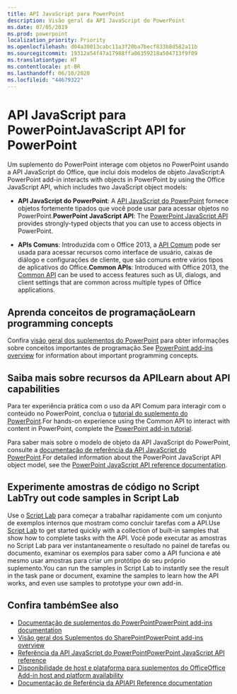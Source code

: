 ```yaml
---
title: API JavaScript para PowerPoint
description: Visão geral da API JavaScript do PowerPoint
ms.date: 07/05/2019
ms.prod: powerpoint
localization_priority: Priority
ms.openlocfilehash: d04a30013cabc11a3f20ba7becf833b8d582a11b
ms.sourcegitcommit: 19312a54f47a17988ffa86359218a504713f9f09
ms.translationtype: HT
ms.contentlocale: pt-BR
ms.lasthandoff: 06/10/2020
ms.locfileid: "44679322"
---
```

# <a name="javascript-api-for-powerpoint"></a><span data-ttu-id="78b1a-103">API JavaScript para PowerPoint</span><span class="sxs-lookup"><span data-stu-id="78b1a-103">JavaScript API for PowerPoint</span></span>

<span data-ttu-id="78b1a-104">Um suplemento do PowerPoint interage com objetos no PowerPoint usando a API JavaScript do Office, que inclui dois modelos de objeto JavaScript:</span><span class="sxs-lookup"><span data-stu-id="78b1a-104">A PowerPoint add-in interacts with objects in PowerPoint by using the Office JavaScript API, which includes two JavaScript object models:</span></span>

* <span data-ttu-id="78b1a-105">**API JavaScript do PowerPoint**: A [API JavaScript do PowerPoint](/javascript/api/powerpoint) fornece objetos fortemente tipados que você pode usar para acessar objetos no PowerPoint.</span><span class="sxs-lookup"><span data-stu-id="78b1a-105">**PowerPoint JavaScript API**: The [PowerPoint JavaScript API](/javascript/api/powerpoint) provides strongly-typed objects that you can use to access objects in PowerPoint.</span></span>

* <span data-ttu-id="78b1a-106">**APIs Comuns**: Introduzida com o Office 2013, a [API Comum](/javascript/api/office) pode ser usada para acessar recursos como interface de usuário, caixas de diálogo e configurações de cliente, que são comuns entre vários tipos de aplicativos do Office.</span><span class="sxs-lookup"><span data-stu-id="78b1a-106">**Common APIs**: Introduced with Office 2013, the [Common API](/javascript/api/office) can be used to access features such as UI, dialogs, and client settings that are common across multiple types of Office applications.</span></span>

## <a name="learn-programming-concepts"></a><span data-ttu-id="78b1a-107">Aprenda conceitos de programação</span><span class="sxs-lookup"><span data-stu-id="78b1a-107">Learn programming concepts</span></span>

<span data-ttu-id="78b1a-108">Confira [visão geral dos suplementos do PowerPoint](../../powerpoint/powerpoint-add-ins.md) para obter informações sobre conceitos importantes de programação.</span><span class="sxs-lookup"><span data-stu-id="78b1a-108">See [PowerPoint add-ins overview](../../powerpoint/powerpoint-add-ins.md) for information about important programming concepts.</span></span>

## <a name="learn-about-api-capabilities"></a><span data-ttu-id="78b1a-109">Saiba mais sobre recursos da API</span><span class="sxs-lookup"><span data-stu-id="78b1a-109">Learn about API capabilities</span></span>

<span data-ttu-id="78b1a-110">Para ter experiência prática com o uso da API Comum para interagir com o conteúdo no PowerPoint, conclua o [tutorial do suplemento do PowerPoint](../../tutorials/powerpoint-tutorial.md).</span><span class="sxs-lookup"><span data-stu-id="78b1a-110">For hands-on experience using the Common API to interact with content in PowerPoint, complete the [PowerPoint add-in tutorial](../../tutorials/powerpoint-tutorial.md).</span></span>

<span data-ttu-id="78b1a-111">Para saber mais sobre o modelo de objeto da API JavaScript do PowerPoint, consulte a [documentação de referência da API JavaScript do PowerPoint](/javascript/api/powerpoint).</span><span class="sxs-lookup"><span data-stu-id="78b1a-111">For detailed information about the PowerPoint JavaScript API object model, see the [PowerPoint JavaScript API reference documentation](/javascript/api/powerpoint).</span></span>

## <a name="try-out-code-samples-in-script-lab"></a><span data-ttu-id="78b1a-112">Experimente amostras de código no Script Lab</span><span class="sxs-lookup"><span data-stu-id="78b1a-112">Try out code samples in Script Lab</span></span>

<span data-ttu-id="78b1a-113">Use o [Script Lab](../../overview/explore-with-script-lab.md) para começar a trabalhar rapidamente com um conjunto de exemplos internos que mostram como concluir tarefas com a API.</span><span class="sxs-lookup"><span data-stu-id="78b1a-113">Use [Script Lab](../../overview/explore-with-script-lab.md) to get started quickly with a collection of built-in samples that show how to complete tasks with the API.</span></span> <span data-ttu-id="78b1a-114">Você pode executar as amostras no Script Lab para ver instantaneamente o resultado no painel de tarefas ou documento, examinar os exemplos para saber como a API funciona e até mesmo usar amostras para criar um protótipo do seu próprio suplemento.</span><span class="sxs-lookup"><span data-stu-id="78b1a-114">You can run the samples in Script Lab to instantly see the result in the task pane or document, examine the samples to learn how the API works, and even use samples to prototype your own add-in.</span></span>

## <a name="see-also"></a><span data-ttu-id="78b1a-115">Confira também</span><span class="sxs-lookup"><span data-stu-id="78b1a-115">See also</span></span>

- [<span data-ttu-id="78b1a-116">Documentação de suplementos do PowerPoint</span><span class="sxs-lookup"><span data-stu-id="78b1a-116">PowerPoint add-ins documentation</span></span>](../../powerpoint/index.yml)
- [<span data-ttu-id="78b1a-117">Visão geral dos Suplementos do SharePoint</span><span class="sxs-lookup"><span data-stu-id="78b1a-117">PowerPoint add-ins overview</span></span>](../../powerpoint/powerpoint-add-ins.md)
- [<span data-ttu-id="78b1a-118">Referência da API JavaScript do PowerPoint</span><span class="sxs-lookup"><span data-stu-id="78b1a-118">PowerPoint JavaScript API reference</span></span>](/javascript/api/powerpoint)
- [<span data-ttu-id="78b1a-119">Disponibilidade de host e plataforma para suplementos do Office</span><span class="sxs-lookup"><span data-stu-id="78b1a-119">Office Add-in host and platform availability</span></span>](../../overview/office-add-in-availability.md)
- [<span data-ttu-id="78b1a-120">Documentação de Referência da API</span><span class="sxs-lookup"><span data-stu-id="78b1a-120">API Reference documentation</span></span>](../javascript-api-for-office.md)
